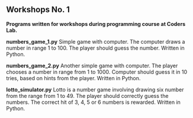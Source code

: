 ## Workshops No. 1
**Programs written for workshops during programming course at Coders Lab.**

**numbers_game_1.py**
Simple game with computer. The computer draws a number in range 1 to 100. The player should guess the number.
Written in Python.

**numbers_game_2.py**
Another simple game with computer. The player chooses a number in range from 1 to 1000.
Computer should guess it in 10 tries, based on hints from the player. Written in Python.

**lotto_simulator.py**
Lotto is a number game involving drawing six number from the range from 1 to 49. The player should correctly guess
the numbers. The correct hit of 3, 4, 5 or 6 numbers is rewarded. Written in Python.


